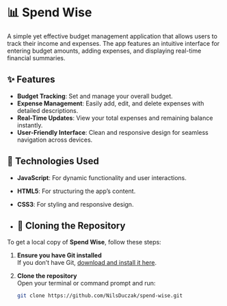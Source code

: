 # 📊 Spend Wise 

A simple yet effective budget management application that allows users to track their income and expenses. The app features an intuitive interface for entering budget amounts, adding expenses, and displaying real-time financial summaries.

## ✨ Features

- **Budget Tracking**: Set and manage your overall budget.
- **Expense Management**: Easily add, edit, and delete expenses with detailed descriptions.
- **Real-Time Updates**: View your total expenses and remaining balance instantly.
- **User-Friendly Interface**: Clean and responsive design for seamless navigation across devices.

## 🚀 Technologies Used

- **JavaScript**: For dynamic functionality and user interactions.
- **HTML5**: For structuring the app’s content.
- **CSS3**: For styling and responsive design.

- ## 🔄 Cloning the Repository

To get a local copy of **Spend Wise**, follow these steps:

1. **Ensure you have Git installed**  
   If you don’t have Git, [download and install it here](https://git-scm.com/downloads).

2. **Clone the repository**  
   Open your terminal or command prompt and run:  
   ```sh
   git clone https://github.com/NilsDuczak/spend-wise.git



   
